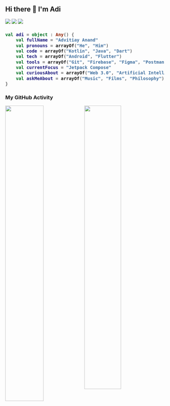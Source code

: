 <!--
**adizcode/adizcode** is a ✨ _special_ ✨ repository because its `README.md` (this file) appears on your GitHub profile.

### Hi there 👋 I'm Adi

Here are some ideas to get you started:

- 🔭 I’m currently working on ...
- 🌱 I’m currently learning ...
- 👯 I’m looking to collaborate on ...
- 🤔 I’m looking for help with ...
- 💬 Ask me about ...
- 📫 How to reach me: ...
- 😄 Pronouns: ...
- ⚡ Fun fact: ...
-->
<h2>Hi there 👋 I'm Adi</h2> 

[![](https://visitor-badge-reloaded.herokuapp.com/badge?page_id=adizcode.1&color=55acb7&style=for-the-badge)](https://github.com/adizcode/) [![](https://img.shields.io/badge/-LeetCode-FFA116?style=for-the-badge&logo=LeetCode&logoColor=black)](https://leetcode.com/adizcode/) [![](https://img.shields.io/badge/LinkedIn-0077B5?style=for-the-badge&logo=linkedin&logoColor=white)](https://www.linkedin.com/in/advitiay-anand/)

<h3>
    
```kotlin
val adi = object : Any() {
    val fullName = "Advitiay Anand"
    val pronouns = arrayOf("He", "Him")
    val code = arrayOf("Kotlin", "Java", "Dart")
    val tech = arrayOf("Android", "Flutter")
    val tools = arrayOf("Git", "Firebase", "Figma", "Postman")
    val currentFocus = "Jetpack Compose"
    val curiousAbout = arrayOf("Web 3.0", "Artificial Intelligence")
    val askMeAbout = arrayOf("Music", "Films", "Philosophy")
}
```
</h3>

<h3>My GitHub Activity</h3>
<a href="https://github.com/anuraghazra/github-readme-stats">
    <img align="left" src="https://github-readme-stats.vercel.app/api?username=adizcode&theme=radical&show_icons=true&border_radius=10" width="49%"/>
</a>
<a href="https://github.com/anuraghazra/github-readme-stats">
    <img align="center" src="https://github-readme-stats.vercel.app/api/top-langs/?username=adizcode&border_radius=20&layout=compact&hide=html,swift,objective-c" width="48%"/>
</a>


